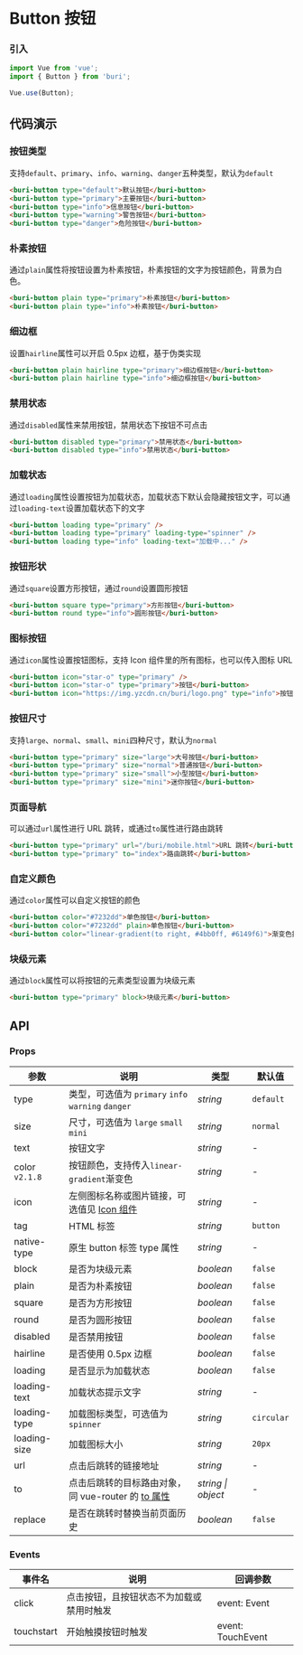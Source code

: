 # Button 按钮

### 引入

``` javascript
import Vue from 'vue';
import { Button } from 'buri';

Vue.use(Button);
```

## 代码演示

### 按钮类型

支持`default`、`primary`、`info`、`warning`、`danger`五种类型，默认为`default`

```html
<buri-button type="default">默认按钮</buri-button>
<buri-button type="primary">主要按钮</buri-button>
<buri-button type="info">信息按钮</buri-button>
<buri-button type="warning">警告按钮</buri-button>
<buri-button type="danger">危险按钮</buri-button>
```

### 朴素按钮

通过`plain`属性将按钮设置为朴素按钮，朴素按钮的文字为按钮颜色，背景为白色。

```html
<buri-button plain type="primary">朴素按钮</buri-button>
<buri-button plain type="info">朴素按钮</buri-button>
```

### 细边框

设置`hairline`属性可以开启 0.5px 边框，基于伪类实现

```html
<buri-button plain hairline type="primary">细边框按钮</buri-button>
<buri-button plain hairline type="info">细边框按钮</buri-button>
```

### 禁用状态

通过`disabled`属性来禁用按钮，禁用状态下按钮不可点击

```html
<buri-button disabled type="primary">禁用状态</buri-button>
<buri-button disabled type="info">禁用状态</buri-button>
```

### 加载状态

通过`loading`属性设置按钮为加载状态，加载状态下默认会隐藏按钮文字，可以通过`loading-text`设置加载状态下的文字

```html 
<buri-button loading type="primary" />
<buri-button loading type="primary" loading-type="spinner" />
<buri-button loading type="info" loading-text="加载中..." />
```

### 按钮形状

通过`square`设置方形按钮，通过`round`设置圆形按钮

```html 
<buri-button square type="primary">方形按钮</buri-button>
<buri-button round type="info">圆形按钮</buri-button>
```

### 图标按钮

通过`icon`属性设置按钮图标，支持 Icon 组件里的所有图标，也可以传入图标 URL

```html 
<buri-button icon="star-o" type="primary" />
<buri-button icon="star-o" type="primary">按钮</buri-button>
<buri-button icon="https://img.yzcdn.cn/buri/logo.png" type="info">按钮</buri-button>
```

### 按钮尺寸

支持`large`、`normal`、`small`、`mini`四种尺寸，默认为`normal`

```html 
<buri-button type="primary" size="large">大号按钮</buri-button>
<buri-button type="primary" size="normal">普通按钮</buri-button>
<buri-button type="primary" size="small">小型按钮</buri-button>
<buri-button type="primary" size="mini">迷你按钮</buri-button>
```

### 页面导航

可以通过`url`属性进行 URL 跳转，或通过`to`属性进行路由跳转

```html
<buri-button type="primary" url="/buri/mobile.html">URL 跳转</buri-button>
<buri-button type="primary" to="index">路由跳转</buri-button>
```

### 自定义颜色

通过`color`属性可以自定义按钮的颜色

```html
<buri-button color="#7232dd">单色按钮</buri-button>
<buri-button color="#7232dd" plain>单色按钮</buri-button>
<buri-button color="linear-gradient(to right, #4bb0ff, #6149f6)">渐变色按钮</buri-button>
```

### 块级元素

通过`block`属性可以将按钮的元素类型设置为块级元素

```html
<buri-button type="primary" block>块级元素</buri-button>
```


## API

### Props

| 参数 | 说明 | 类型 | 默认值 |
|------|------|------|------|
| type | 类型，可选值为 `primary` `info` `warning` `danger` | *string* | `default` |
| size | 尺寸，可选值为 `large` `small` `mini` | *string* | `normal` |
| text | 按钮文字 | *string* | - |
| color `v2.1.8` | 按钮颜色，支持传入`linear-gradient`渐变色 | *string* | - |
| icon | 左侧图标名称或图片链接，可选值见 [Icon 组件](#/zh-CN/icon) | *string* | - |
| tag | HTML 标签 | *string* | `button` |
| native-type | 原生 button 标签 type 属性 | *string* | - |
| block | 是否为块级元素 | *boolean* | `false` |
| plain | 是否为朴素按钮 | *boolean* | `false` |
| square | 是否为方形按钮 | *boolean* | `false` |
| round | 是否为圆形按钮 | *boolean* | `false` |
| disabled | 是否禁用按钮 | *boolean* | `false` |
| hairline | 是否使用 0.5px 边框 | *boolean* | `false` |
| loading | 是否显示为加载状态 | *boolean* | `false` |
| loading-text | 加载状态提示文字 | *string* | - |
| loading-type | 加载图标类型，可选值为`spinner` | *string* | `circular` |
| loading-size | 加载图标大小 | *string* | `20px` |
| url | 点击后跳转的链接地址 | *string* | - |
| to | 点击后跳转的目标路由对象，同 vue-router 的 [to 属性](https://router.vuejs.org/zh/api/#to) | *string \| object* | - |
| replace | 是否在跳转时替换当前页面历史 | *boolean* | `false` |

### Events

| 事件名 | 说明 | 回调参数 |
|------|------|------|
| click | 点击按钮，且按钮状态不为加载或禁用时触发 | event: Event |
| touchstart | 开始触摸按钮时触发 | event: TouchEvent |
